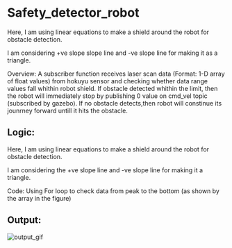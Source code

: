 # Safety_detector_robot

Here, I am using linear equations to make a shield around the robot for obstacle detection.

I am considering +ve slope slope line and -ve slope line for making it as a triangle.

Overview: A subscriber function receives laser scan data (Format: 1-D array of float values) from hokuyu sensor and checking whether data range values fall whithin robot shield. If obstacle detected whithin the limit, then the robot will immediately stop by publishing 0 value on cmd_vel topic (subscribed by gazebo). If no obstacle detects,then robot will constinue its jounrney forward untill it hits the obstacle.

## Logic:
Here, I am using linear equations to make a shield around the robot for obstacle detection.

I am considering the +ve slope line and -ve slope line for making it a triangle.

Code: Using For loop to check data from peak to the bottom (as shown by the array in the figure)

## Output:

![output_gif]()
